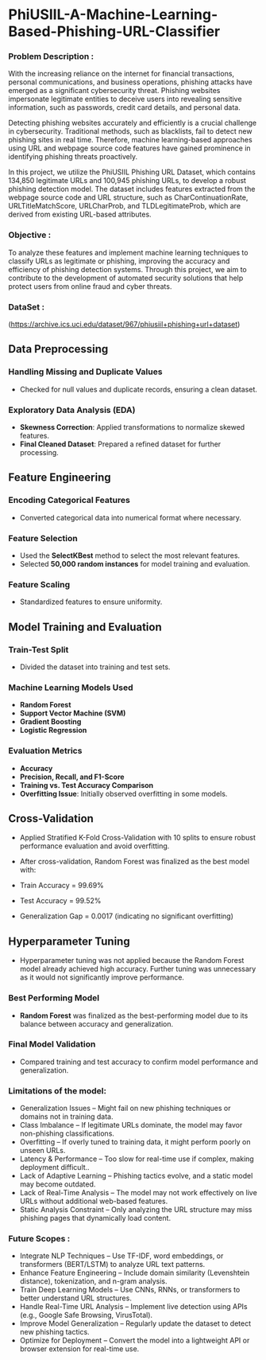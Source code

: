 # PhiUSIIL-A-Machine-Learning-Based-Phishing-URL-Classifier

### Problem Description :
With the increasing reliance on the internet for financial transactions, personal communications, and business operations, phishing attacks have emerged as a significant cybersecurity threat. Phishing websites impersonate legitimate entities to deceive users into revealing sensitive information, such as passwords, credit card details, and personal data.

Detecting phishing websites accurately and efficiently is a crucial challenge in cybersecurity. Traditional methods, such as blacklists, fail to detect new phishing sites in real time. Therefore, machine learning-based approaches using URL and webpage source code features have gained prominence in identifying phishing threats proactively.

In this project, we utilize the PhiUSIIL Phishing URL Dataset, which contains 134,850 legitimate URLs and 100,945 phishing URLs, to develop a robust phishing detection model. The dataset includes features extracted from the webpage source code and URL structure, such as CharContinuationRate, URLTitleMatchScore, URLCharProb, and TLDLegitimateProb, which are derived from existing URL-based attributes.

### Objective :
To analyze these features and implement machine learning techniques to classify URLs as legitimate or phishing, improving the accuracy and efficiency of phishing detection systems. Through this project, we aim to contribute to the development of automated security solutions that help protect users from online fraud and cyber threats.

### DataSet :
(https://archive.ics.uci.edu/dataset/967/phiusiil+phishing+url+dataset)

## Data Preprocessing

### Handling Missing and Duplicate Values
- Checked for null values and duplicate records, ensuring a clean dataset.

### Exploratory Data Analysis (EDA)
- **Skewness Correction**: Applied transformations to normalize skewed features.
- **Final Cleaned Dataset**: Prepared a refined dataset for further processing.

## Feature Engineering

### Encoding Categorical Features
- Converted categorical data into numerical format where necessary.

### Feature Selection
- Used the **SelectKBest** method to select the most relevant features.
- Selected **50,000 random instances** for model training and evaluation.

### Feature Scaling
- Standardized features to ensure uniformity.

## Model Training and Evaluation

### Train-Test Split
- Divided the dataset into training and test sets.

### Machine Learning Models Used
- **Random Forest**
- **Support Vector Machine (SVM)**
- **Gradient Boosting**
- **Logistic Regression**

### Evaluation Metrics
- **Accuracy**
- **Precision, Recall, and F1-Score**
- **Training vs. Test Accuracy Comparison**
- **Overfitting Issue**: Initially observed overfitting in some models.

## Cross-Validation

- Applied Stratified K-Fold Cross-Validation with 10 splits to ensure robust performance evaluation and avoid overfitting.

- After cross-validation, Random Forest was finalized as the best model with:

- Train Accuracy = 99.69%

- Test Accuracy = 99.52%

- Generalization Gap = 0.0017 (indicating no significant overfitting)

## Hyperparameter Tuning

- Hyperparameter tuning was not applied because the Random Forest model already achieved high accuracy. Further tuning was unnecessary as it would not significantly improve performance.

### Best Performing Model
- **Random Forest** was finalized as the best-performing model due to its balance between accuracy and generalization.

### Final Model Validation
- Compared training and test accuracy to confirm model performance and generalization.

### Limitations of the model:
* Generalization Issues – Might fail on new phishing techniques or domains not in training data.
* Class Imbalance – If legitimate URLs dominate, the model may favor non-phishing classifications.
* Overfitting – If overly tuned to training data, it might perform poorly on unseen URLs.
* Latency & Performance – Too slow for real-time use if complex, making deployment difficult..
* Lack of Adaptive Learning – Phishing tactics evolve, and a static model may become outdated.
* Lack of Real-Time Analysis – The model may not work effectively on live URLs without additional web-based features.
* Static Analysis Constraint – Only analyzing the URL structure may miss phishing pages that dynamically load content.

### Future Scopes :
* Integrate NLP Techniques – Use TF-IDF, word embeddings, or transformers (BERT/LSTM) to analyze URL text patterns.
* Enhance Feature Engineering – Include domain similarity (Levenshtein distance), tokenization, and n-gram analysis.
* Train Deep Learning Models – Use CNNs, RNNs, or transformers to better understand URL structures.
* Handle Real-Time URL Analysis – Implement live detection using APIs (e.g., Google Safe Browsing, VirusTotal).
* Improve Model Generalization – Regularly update the dataset to detect new phishing tactics.
* Optimize for Deployment – Convert the model into a lightweight API or browser extension for real-time use.
